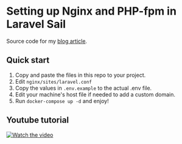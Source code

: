 # Setting up Nginx and PHP-fpm in Laravel Sail
Source code for my [blog article](https://medium.com/p/f7b3c85187ed).


## Quick start

1. Copy and paste the files in this repo to your project. 
2. Edit `nginx/sites/laravel.conf`
3. Copy the values in `.env.example` to the actual .env file. 
4. Edit your machine's host file if needed to add a custom domain.
5. Run `docker-compose up -d` and enjoy!

## Youtube tutorial
[![Watch the video](https://img.youtube.com/vi/jMhlooG2cYg/default.jpg)](https://youtu.be/jMhlooG2cYg)

